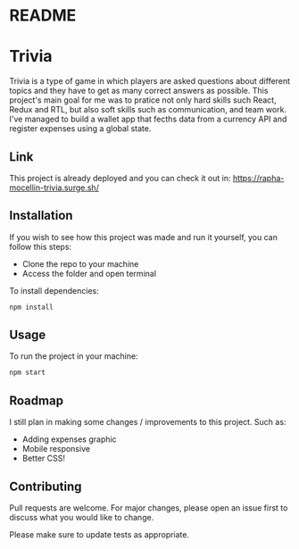 # README

# Trivia

Trivia is a type of game in which players are asked questions about different topics and they have to get as many correct answers as possible.
This project's main goal for me was to pratice not only hard skills such React, Redux and RTL, but also soft skills such as communication, and team work.
I've managed to build a wallet app that fecths data from a currency API and register expenses using a global state.

## Link

This project is already deployed and you can check it out in:
https://rapha-mocellin-trivia.surge.sh/

## Installation

If you wish to see how this project was made and run it yourself, you can follow this steps:

- Clone the repo to your machine
- Access the folder and open terminal

To install dependencies:
```bash
npm install
```

## Usage

To run the project in your machine:

```bash
npm start
```

## Roadmap

I still plan in making some changes / improvements to this project. Such as:

- Adding expenses graphic
- Mobile responsive
- Better CSS!


## Contributing

Pull requests are welcome. For major changes, please open an issue first
to discuss what you would like to change.

Please make sure to update tests as appropriate.
